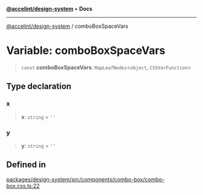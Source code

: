 [**@accelint/design-system**](../README.md) • **Docs**

***

[@accelint/design-system](../README.md) / comboBoxSpaceVars

# Variable: comboBoxSpaceVars

> `const` **comboBoxSpaceVars**: `MapLeafNodes`\<`object`, `CSSVarFunction`\>

## Type declaration

### x

> **x**: `string` = `''`

### y

> **y**: `string` = `''`

## Defined in

[packages/design-system/src/components/combo-box/combo-box.css.ts:22](https://github.com/gohypergiant/standard-toolkit/blob/258694cea8ed8bbd956b3cf5da47c2c9debcf127/packages/design-system/src/components/combo-box/combo-box.css.ts#L22)
